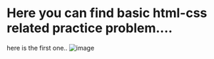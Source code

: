 # Here you can find basic html-css related practice problem....

here is the first one..
![image](https://github.com/user-attachments/assets/c6aeaf3d-f696-42bb-81bf-1dc939b0e1e4)


